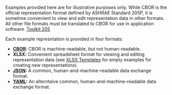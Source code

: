 Examples provided here are for illustrative purposes only. While CBOR is the official representation format defined by ASHRAE Standard 205P, it is sometime convenient to view and edit representation data in other formats. All other file formats must be translated to CBOR for use in application software. [Toolkit 205](tk205.html)

Each example represntation is provided in four formats:

- **[CBOR](https://cbor.io/):** CBOR is machine-readable, but not human-readable.
- **XLSX:** Convenient spreadsheet format for viewing and editing representation data (see [XLSX Templates](templates.html) for empty examples for creating new representations).
- **[JSON](https://www.json.org/):** A common, human-and-machine-readable data exchange format.
- **[YAML](https://yaml.org/):** An alterntaive common, human-and-machine-readable data exchange format.